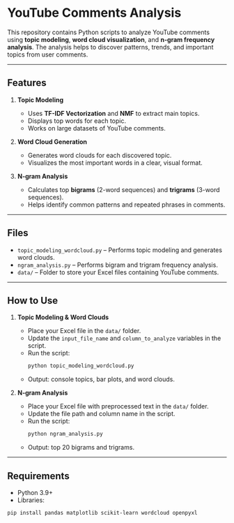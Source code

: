 # YouTube Comments Analysis

This repository contains Python scripts to analyze YouTube comments using **topic modeling**, **word cloud visualization**, and **n-gram frequency analysis**. The analysis helps to discover patterns, trends, and important topics from user comments.

---

## Features

1. **Topic Modeling**
   - Uses **TF-IDF Vectorization** and **NMF** to extract main topics.
   - Displays top words for each topic.
   - Works on large datasets of YouTube comments.

2. **Word Cloud Generation**
   - Generates word clouds for each discovered topic.
   - Visualizes the most important words in a clear, visual format.

3. **N-gram Analysis**
   - Calculates top **bigrams** (2-word sequences) and **trigrams** (3-word sequences).
   - Helps identify common patterns and repeated phrases in comments.

---

## Files

- `topic_modeling_wordcloud.py` – Performs topic modeling and generates word clouds.  
- `ngram_analysis.py` – Performs bigram and trigram frequency analysis.  
- `data/` – Folder to store your Excel files containing YouTube comments.

---

## How to Use

1. **Topic Modeling & Word Clouds**
   - Place your Excel file in the `data/` folder.
   - Update the `input_file_name` and `column_to_analyze` variables in the script.
   - Run the script:
     ```bash
     python topic_modeling_wordcloud.py
     ```
   - Output: console topics, bar plots, and word clouds.

2. **N-gram Analysis**
   - Place your Excel file with preprocessed text in the `data/` folder.
   - Update the file path and column name in the script.
   - Run the script:
     ```bash
     python ngram_analysis.py
     ```
   - Output: top 20 bigrams and trigrams.

---

## Requirements

- Python 3.9+
- Libraries:
```bash
pip install pandas matplotlib scikit-learn wordcloud openpyxl
